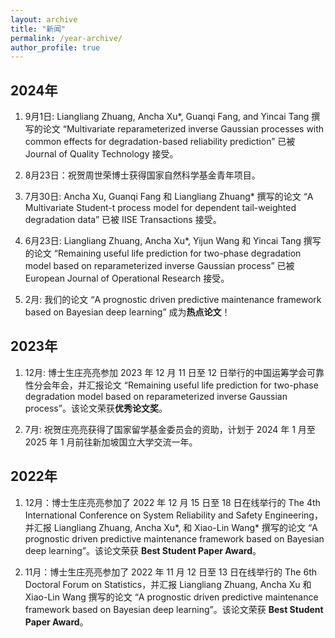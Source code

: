 ```yaml
---
layout: archive
title: "新闻"
permalink: /year-archive/
author_profile: true
---
```


## 2024年 

1. 9月1日: Liangliang Zhuang, Ancha Xu\*, Guanqi Fang, and Yincai Tang 撰写的论文 “Multivariate reparameterized inverse Gaussian processes with common effects for degradation-based reliability prediction” 已被 Journal of Quality Technology 接受。

1. 8月23日：祝贺周世荣博士获得国家自然科学基金青年项目。

1. 7月30日: Ancha Xu, Guanqi Fang 和 Liangliang Zhuang\* 撰写的论文 “A Multivariate Student-t process model for dependent tail-weighted degradation data” 已被 IISE Transactions 接受。

1. 6月23日: Liangliang Zhuang, Ancha Xu\*, Yijun Wang 和 Yincai Tang 撰写的论文 “Remaining useful life prediction for two-phase degradation model based on reparameterized inverse Gaussian process” 已被 European Journal of Operational Research 接受。

1. 2月: 我们的论文 “A prognostic driven predictive maintenance framework based on Bayesian deep learning” 成为**热点论文**！

## 2023年

1. 12月: 博士生庄亮亮参加 2023 年 12 月 11 日至 12 日举行的中国运筹学会可靠性分会年会，并汇报论文 “Remaining useful life prediction for two-phase degradation model based on reparameterized inverse Gaussian process”。该论文荣获**优秀论文奖**。

1. 7月: 祝贺庄亮亮获得了国家留学基金委员会的资助，计划于 2024 年 1 月至 2025 年 1 月前往新加坡国立大学交流一年。

## 2022年

1. 12月：博士生庄亮亮参加了 2022 年 12 月 15 日至 18 日在线举行的 The 4th International Conference on System Reliability and Safety Engineering，并汇报 Liangliang Zhuang, Ancha Xu\*, 和 Xiao-Lin Wang\* 撰写的论文 “A prognostic driven predictive maintenance framework based on Bayesian deep learning”。该论文荣获 **Best Student Paper Award**。

1. 11月：博士生庄亮亮参加了 2022 年 11 月 12 日至 13 日在线举行的 The 6th Doctoral Forum on Statistics，并汇报 Liangliang Zhuang, Ancha Xu 和 Xiao-Lin Wang 撰写的论文 “A prognostic driven predictive maintenance framework based on Bayesian deep learning”。该论文荣获 **Best Student Paper Award**。





